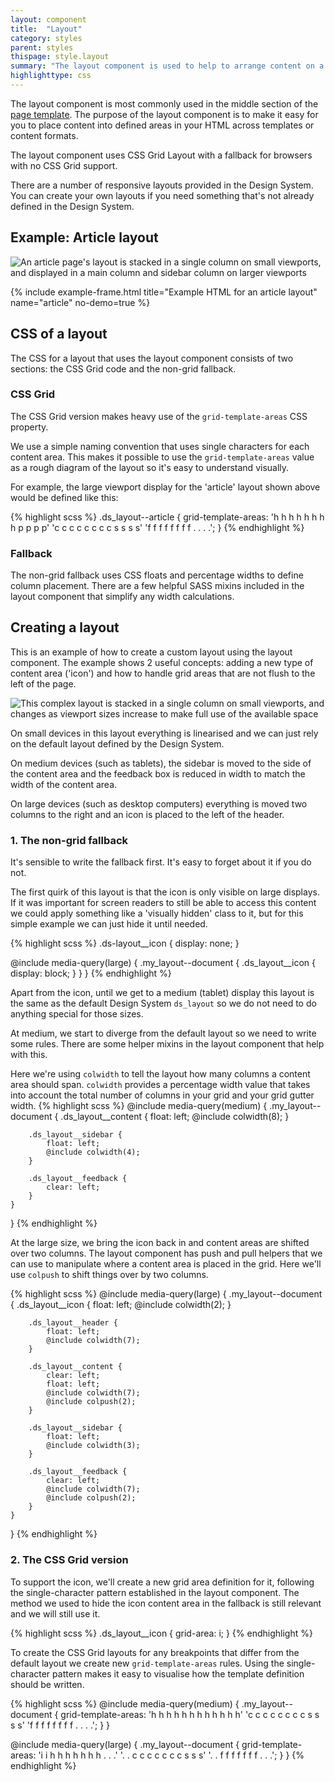 ```yaml
---
layout: component
title:  "Layout"
category: styles
parent: styles
thispage: style.layout
summary: "The layout component is used to help to arrange content on a page."
highlighttype: css
---
```

The layout component is most commonly used in the middle section of the [page template](/styles/page-template). The purpose of the layout component is to make it easy for you to place content into defined areas in your HTML across templates or content formats.

The layout component uses CSS Grid Layout with a fallback for browsers with no CSS Grid support.

There are a number of responsive layouts provided in the Design System. You can create your own layouts if you need something that's not already defined in the Design System.

## Example: Article layout

<img alt="An article page's layout is stacked in a single column on small viewports, and displayed in a main column and sidebar column on larger viewports" src="/assets/images/examples/article-layout.svg">

{% include example-frame.html title="Example HTML for an article layout" name="article" no-demo=true %}

## CSS of a layout

The CSS for a layout that uses the layout component consists of two sections: the CSS Grid code and the non-grid fallback.

### CSS Grid

The CSS Grid version makes heavy use of the `grid-template-areas` CSS property.

We use a simple naming convention that uses single characters for each content area. This makes it possible to use the `grid-template-areas` value as a rough diagram of the layout so it's easy to understand visually.

For example, the large viewport display for the 'article' layout shown above would be defined like this:

{% highlight scss %}
.ds_layout--article {
    grid-template-areas:
        'h h h h h h h h p p p p'
        'c c c c c c c c s s s s'
        'f f f f f f f f . . . .';
}
{% endhighlight %}

### Fallback

The non-grid fallback uses CSS floats and percentage widths to define column placement. There are a few helpful SASS mixins included in the layout component that simplify any width calculations.

## Creating a layout

This is an example of how to create a custom layout using the layout component. The example shows 2 useful concepts: adding a new type of content area ('icon') and how to handle grid areas that are not flush to the left of the page.

<img alt="This complex layout is stacked in a single column on small viewports, and changes as viewport sizes increase to make full use of the available space" src="/assets/images/examples/complex-document-layout.svg" loading="lazy">

On small devices in this layout everything is linearised and we can just rely on the default layout defined by the Design System.

On medium devices (such as tablets), the sidebar is moved to the side of the content area and the feedback box is reduced in width to match the width of the content area.

On large devices (such as desktop computers) everything is moved two columns to the right and an icon is placed to the left of the header.

### 1. The non-grid fallback

It's sensible to write the fallback first. It's easy to forget about it if you do not.

The first quirk of this layout is that the icon is only visible on large displays. If it was important for screen readers to still be able to access this content we could apply something like a 'visually hidden' class to it, but for this simple example we can just hide it until needed.

{% highlight scss %}
.ds-layout__icon {
    display: none;
}

@include media-query(large) {
    .my_layout--document {
        .ds_layout__icon {
            display: block;
        }
    }
}
{% endhighlight %}

Apart from the icon, until we get to a medium (tablet) display this layout is the same as the default Design System `ds_layout` so we do not need to do anything special for those sizes.

At medium, we start to diverge from the default layout so we need to write some rules. There are some helper mixins in the layout component that help with this.

Here we're using `colwidth` to tell the layout how many columns a content area should span. `colwidth` provides a percentage width value that takes into account the total number of columns in your grid and your grid gutter width.
{% highlight scss %}
@include media-query(medium) {
    .my_layout--document {
        .ds_layout__content {
            float: left;
            @include colwidth(8);
        }

        .ds_layout__sidebar {
            float: left;
            @include colwidth(4);
        }

        .ds_layout__feedback {
            clear: left;
        }
    }
}
{% endhighlight %}

At the large size, we bring the icon back in and content areas are shifted over two columns. The layout component has push and pull helpers that we can use to manipulate where a content area is placed in the grid. Here we'll use `colpush` to shift things over by two columns.

{% highlight scss %}
@include media-query(large) {
    .my_layout--document {
        .ds_layout__icon {
            float: left;
            @include colwidth(2);
        }

        .ds_layout__header {
            float: left;
            @include colwidth(7);
        }

        .ds_layout__content {
            clear: left;
            float: left;
            @include colwidth(7);
            @include colpush(2);
        }

        .ds_layout__sidebar {
            float: left;
            @include colwidth(3);
        }

        .ds_layout__feedback {
            clear: left;
            @include colwidth(7);
            @include colpush(2);
        }
    }
}
{% endhighlight %}

### 2. The CSS Grid version

To support the icon, we'll create a new grid area definition for it, following the single-character pattern established in the layout component. The method we used to hide the icon content area in the fallback is still relevant and we will still use it.

{% highlight scss %}
.ds_layout__icon {
    grid-area: i;
}
{% endhighlight %}

To create the CSS Grid layouts for any breakpoints that differ from the default layout we create new `grid-template-areas` rules. Using the single-character pattern makes it easy to visualise how the template definition should be written.

{% highlight scss %}
@include media-query(medium) {
    .my_layout--document {
        grid-template-areas:
            'h h h h h h h h h h h h'
            'c c c c c c c c s s s s'
            'f f f f f f f f . . . .';
    }
}

@include media-query(large) {
    .my_layout--document {
        grid-template-areas:
            'i i h h h h h h h . . .'
            '. . c c c c c c c s s s'
            '. . f f f f f f f . . .';
    }
}
{% endhighlight %}
